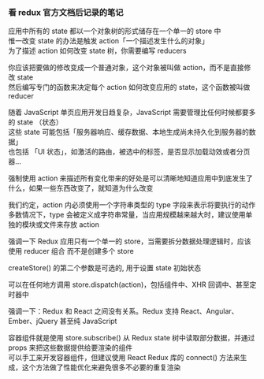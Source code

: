 ### 看 redux 官方文档后记录的笔记

应用中所有的 state 都以一个对象树的形式储存在一个单一的 store 中  
惟一改变 state 的办法是触发 action「一个描述发生什么的对象」  
为了描述 action 如何改变 state 树，你需要编写 reducers

你应该把要做的修改变成一个普通对象，这个对象被叫做 action，而不是直接修改 state  
然后编写专门的函数来决定每个 action 如何改变应用的 state，这个函数被叫做 reducer

随着 JavaScript 单页应用开发日趋复杂，JavaScript 需要管理比任何时候都要多的 state （状态）  
这些 state 可能包括「服务器响应、缓存数据、本地生成尚未持久化到服务器的数据」  
也包括 「UI 状态」，如激活的路由，被选中的标签，是否显示加载动效或者分页器…

强制使用 action 来描述所有变化带来的好处是可以清晰地知道应用中到底发生了什么，如果一些东西改变了，就知道为什么改变

我们约定，action 内必须使用一个字符串类型的 type 字段来表示将要执行的动作  
多数情况下，type 会被定义成字符串常量，当应用规模越来越大时，建议使用单独的模块或文件来存放 action

强调一下 Redux 应用只有一个单一的 store，当需要拆分数据处理逻辑时，应该使用 reducer 组合 而不是创建多个 store

createStore() 的第二个参数是可选的, 用于设置 state 初始状态

可以在任何地方调用 store.dispatch(action)，包括组件中、XHR 回调中、甚至定时器中

强调一下：Redux 和 React 之间没有关系。Redux 支持 React、Angular、Ember、jQuery 甚至纯 JavaScript

容器组件就是使用 store.subscribe() 从 Redux state 树中读取部分数据，并通过 props 来把这些数据提供给要渲染的组件  
可以手工来开发容器组件，但建议使用 React Redux 库的 connect() 方法来生成，这个方法做了性能优化来避免很多不必要的重复渲染